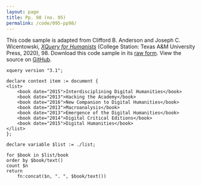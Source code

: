 ```yaml
---
layout: page
title: Pp. 98 (no. 95)
permalink: /code/095-pp98/
---
```


This code sample is adapted from Clifford B. Anderson and Joseph C. Wicentowski, 
[_XQuery for Humanists_](/) (College Station: Texas A&M University Press, 2020), 98. 
Download this code sample in its [raw form](/code/095-pp98/095-pp98.xq).
View the source on [GitHub](https://github.com/coding4humanists/xquery4humanists/blob/release/code/095-pp98/095-pp98.xq).

```xquery
xquery version "3.1";

declare context item := document {
<list>
    <book date="2015">Interdisciplining Digital Humanities</book>
    <book date="2013">Hacking the Academy</book>
    <book date="2016">New Companion to Digital Humanities</book>
    <book date="2013">Macroanalysis</book>
    <book date="2013">Emergence of the Digital Humanities</book>
    <book date="2014">Digital Critical Editions</book>
    <book date="2015">Digital Humanities</book>
</list>
};

declare variable $list := ./list;

for $book in $list/book
order by $book/text()
count $n
return
    fn:concat($n, ". ", $book/text())
```  
